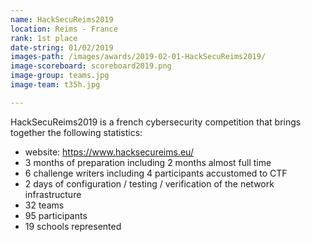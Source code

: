 ```yaml
---
name: HackSecuReims2019
location: Reims - France
rank: 1st place
date-string: 01/02/2019
images-path: /images/awards/2019-02-01-HackSecuReims2019/
image-scoreboard: scoreboard2019.png
image-group: teams.jpg
image-team: t35h.jpg

---
```

HackSecuReims2019 is a french cybersecurity competition that brings together
the following statistics:
<ul>
<li>website: <a href="https://hacksecureims.eu/2019/resultat.html">https://www.hacksecureims.eu/</a></li>
<li>3 months of preparation including 2 months almost full time</li>
<li>6 challenge writers including 4 participants accustomed to CTF</li>
<li>2 days of configuration / testing / verification of the network infrastructure</li>
<li>32 teams</li>
<li>95 participants</li>
<li>19 schools represented</li>
</ul>
